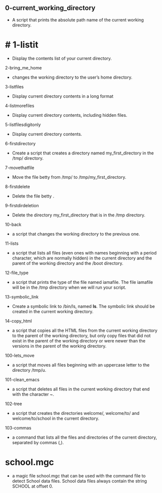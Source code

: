 
## 0-current_working_directory
* A script that prints the absolute path name of the current working directory.

# # 1-listit
* Display the contents list of your current directory.

2-bring_me_home
* changes the working directory to the user’s home directory.

3-listfiles
* Display current directory contents in a long format

4-listmorefiles
* Display current directory contents, including hidden files.

5-listfilesdigitonly
* Display current directory contents.

6-firstdirectory
* Create a script that creates a directory named my_first_directory in the /tmp/ directory.

7-movethatfile
* Move the file betty from /tmp/ to /tmp/my_first_directory.

8-firstdelete
* Delete the file betty .

9-firstdirdeletion
* Delete the directory my_first_directory that is in the /tmp directory.

10-back
* a script that changes the working directory to the previous one.

11-lists
* a script that lists all files (even ones with names beginning with a period character, which are normally hidden) in the current directory and the parent of the working directory and the /boot directory.

12-file_type
* a script that prints the type of the file named iamafile. The file iamafile will be in the /tmp directory when we will run your script.

13-symbolic_link
* Create a symbolic link to /bin/ls, named __ls__. The symbolic link should be created in the current working directory.

14-copy_html
* a script that copies all the HTML files from the current working directory to the parent of the working directory, but only copy files that did not exist in the parent of the working directory or were newer than the versions in the parent of the working directory.

100-lets_move
* a script that moves all files beginning with an uppercase letter to the directory /tmp/u.

101-clean_emacs
* a script that deletes all files in the current working directory that end with the character ~.

102-tree
* a script that creates the directories welcome/, welcome/to/ and welcome/to/school in the current directory.

103-commas
* a command that lists all the files and directories of the current directory, separated by commas (,).

# school.mgc
* a magic file school.mgc that can be used with the command file to detect School data files. School data files always contain the string SCHOOL at offset 0.
